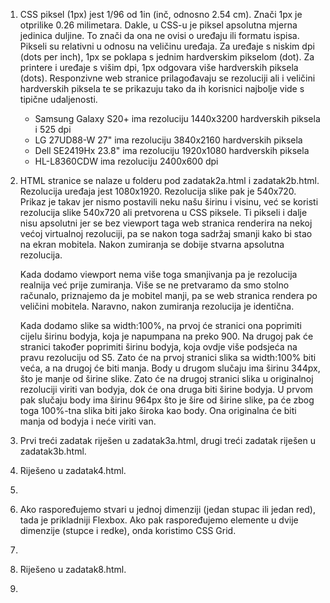 1. CSS piksel (1px) jest 1/96 od 1in (inč, odnosno 2.54 cm). Znači 1px je otprilike 0.26 milimetara. Dakle, u CSS-u je piksel apsolutna mjerna jedinica duljine. To znači da ona ne ovisi o uređaju ili formatu ispisa. Pikseli su relativni u odnosu na veličinu uređaja. Za uređaje s niskim dpi (dots per inch), 1px se poklapa s jednim hardverskim pikselom (dot). Za printere i uređaje s višim dpi, 1px odgovara više hardverskih piksela (dots). Responzivne web stranice prilagođavaju se rezoluciji ali i veličini hardverskih piksela te se prikazuju tako da ih korisnici najbolje vide s tipične udaljenosti.

    - Samsung Galaxy S20+ ima rezoluciju 1440x3200 hardverskih piksela i 525 dpi
    - LG 27UD88-W 27" ima rezoluciju 3840x2160 hardverskih piksela
    - Dell SE2419Hx 23.8" ima rezoluciju 1920x1080 hardverskih piksela
    - HL-L8360CDW ima rezoluciju 2400x600 dpi

2. HTML stranice se nalaze u folderu pod zadatak2a.html i zadatak2b.html. Rezolucija uređaja jest 1080x1920. Rezolucija slike pak je 540x720. Prikaz je takav jer nismo postavili neku našu širinu i visinu, već se koristi rezolucija slike 540x720 ali pretvorena u CSS piksele. Ti pikseli i dalje nisu apsolutni jer se bez viewport taga web stranica renderira na nekoj većoj virtualnoj rezoluciji, pa se nakon toga sadržaj smanji kako bi stao na ekran mobitela. Nakon zumiranja se dobije stvarna apsolutna rezolucija.

    Kada dodamo viewport nema više toga smanjivanja pa je rezolucija realnija već prije zumiranja. Više se ne pretvaramo da smo stolno računalo, priznajemo da je mobitel manji, pa se web stranica rendera po veličini mobitela. Naravno, nakon zumiranja rezolucija je identična.

    Kada dodamo slike sa width:100%, na prvoj će stranici ona poprimiti cijelu širinu bodyja, koja je napumpana na preko 900. Na drugoj pak će stranici također poprimiti širinu bodyja, koja ovdje više podsjeća na pravu rezoluciju od S5. Zato će na prvoj stranici slika sa width:100% biti veća, a na drugoj će biti manja. Body u drugom slučaju ima širinu 344px, što je manje od širine slike. Zato će na drugoj stranici slika u originalnoj rezoluciji viriti van bodyja, dok će ona druga biti širine bodyja. U prvom pak slučaju body ima širinu 964px što je šire od širine slike, pa će zbog toga 100%-tna slika biti jako široka kao body. Ona originalna će biti manja od bodyja i neće viriti van.

3. Prvi treći zadatak riješen u zadatak3a.html, drugi treći zadatak riješen u zadatak3b.html.

4. Riješeno u zadatak4.html.

5.

6. Ako raspoređujemo stvari u jednoj dimenziji (jedan stupac ili jedan red), tada je prikladniji Flexbox. Ako pak raspoređujemo elemente u dvije dimenzije (stupce i redke), onda koristimo CSS Grid.

7.

8. Riješeno u zadatak8.html.

9.